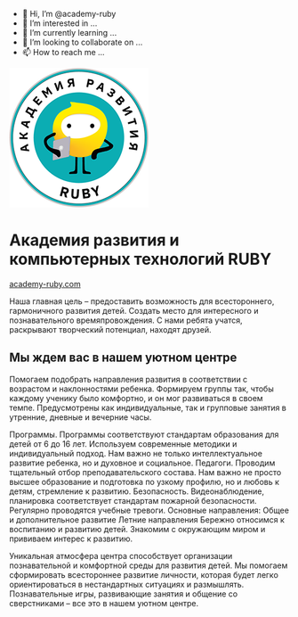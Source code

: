 - 👋 Hi, I’m @academy-ruby
- 👀 I’m interested in ...
- 🌱 I’m currently learning ...
- 💞️ I’m looking to collaborate on ...
- 📫 How to reach me ...

 ![Академия развития и компьютерных технологий RUBY](/assets/images/rubyacademy-logo-250px.png)
# Академия развития и компьютерных технологий RUBY 
[academy-ruby.com](https://academy-ruby.com)

Наша главная цель – предоставить возможность для всестороннего, гармоничного развития детей. Создать место для интересного и познавательного времяпровождения. 
С нами ребята учатся, раскрывают творческий потенциал, находят друзей.

## Мы ждем вас в нашем уютном центре
Помогаем подобрать направления развития в соответствии с возрастом и наклонностями ребенка. Формируем группы так, чтобы каждому ученику было комфортно, и он мог развиваться в своем темпе. Предусмотрены как индивидуальные, так и групповые занятия в утренние, дневные и вечерние часы.

Программы. Программы соответствуют стандартам образования для детей от 6 до 16 лет. Используем современные методики и индивидуальный подход. Нам важно не только интеллектуальное развитие ребенка, но и духовное и социальное.
Педагоги. Проводим тщательный отбор преподавательского состава. Нам важно не просто высшее образование и подготовка по узкому профилю, но и любовь к детям, стремление к развитию.
Безопасность. Видеонаблюдение, планировка соответствует стандартам пожарной безопасности. Регулярно проводятся учебные тревоги.
Основные направления:
Общее и дополнительное развитие
Летние направления
Бережно относимся к воспитанию и развитию детей. Знакомим с окружающим миром и прививаем интерес к развитию.

Уникальная атмосфера центра способствует организации познавательной и комфортной среды для развития детей. Мы помогаем сформировать всестороннее развитие личности, которая будет легко ориентироваться в нестандартных ситуациях и размышлять. Познавательные игры, развивающие занятия и общение со сверстниками – все это в нашем уютном центре.

<!---
academy-ruby/academy-ruby is a ✨ special ✨ repository because its `README.md` (this file) appears on your GitHub profile.
You can click the Preview link to take a look at your changes.
--->

